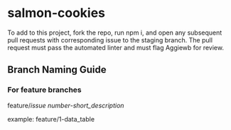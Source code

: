 # salmon-cookies
To add to this project, fork the repo, run npm i, and open any subsequent pull requests with corresponding issue to the staging branch. The pull request must pass the automated linter and must flag Aggiewb for review.

## Branch Naming Guide
### For feature branches
feature/_issue number_-_short\_description_

example: feature/1-data_table